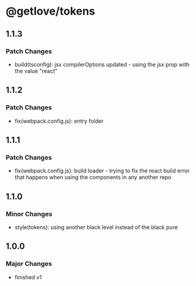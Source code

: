 # @getlove/tokens

## 1.1.3

### Patch Changes

- build(tsconfig): jsx compilerOptions updated - using the jsx prop with the value "react"

## 1.1.2

### Patch Changes

- fix(webpack.config.js): entry folder

## 1.1.1

### Patch Changes

- fix(webpack.config.js): build loader - trying to fix the react build error that happens when using the components in any another repo

## 1.1.0

### Minor Changes

- style(tokens): using another black level instead of the black pure

## 1.0.0

### Major Changes

- finished v1

